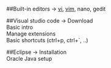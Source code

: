 ##Built-in editors ->
[vi](http://www.lagmonster.org/docs/vi.html), [vim](https://vim.rtorr.com/), nano, gedit
         
##Visual studio code -> 
Download<br/>
Basic intro<br/>
Manage extensions<br/>
Basic shortcuts (ctrl+p, ctrl+`, ..)

##Eclipse ->
Installation<br/>
Oracle Java setup
